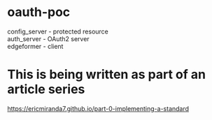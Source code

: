 # oauth-poc
config_server - protected resource  
auth_server   - OAuth2 server  
edgeformer    - client

# This is being written as part of an article series
https://ericmiranda7.github.io/part-0-implementing-a-standard

